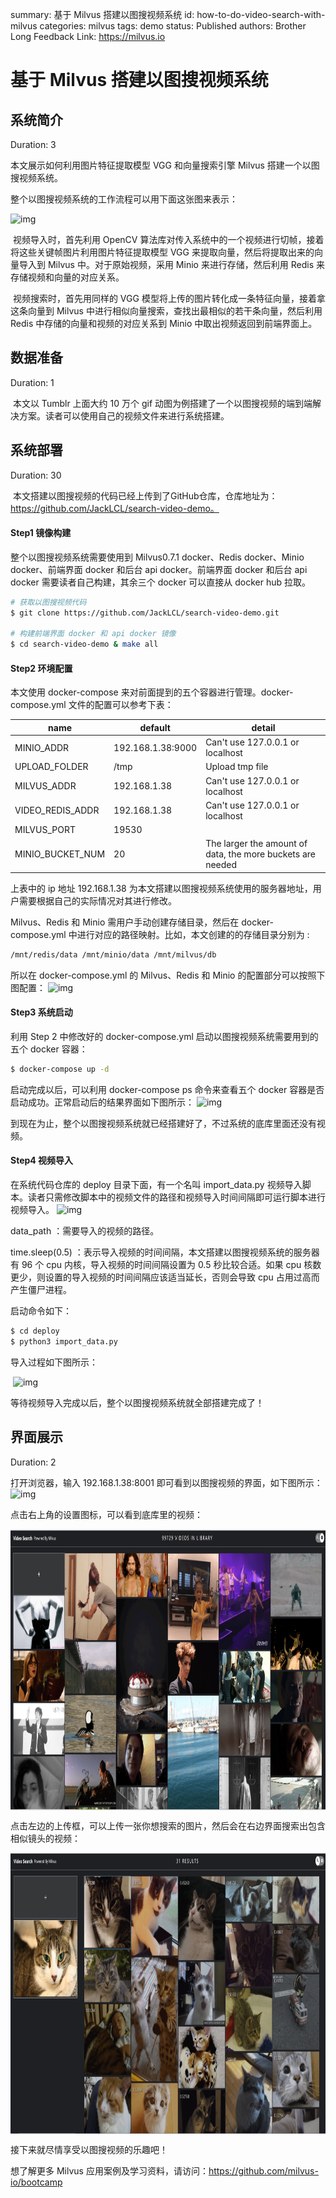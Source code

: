 summary: 基于 Milvus 搭建以图搜视频系统
id: how-to-do-video-search-with-milvus
categories: milvus
tags: demo
status: Published
authors: Brother Long
Feedback Link: https://milvus.io

# 基于 Milvus 搭建以图搜视频系统

## 系统简介

Duration: 3

本文展示如何利用图片特征提取模型 VGG 和向量搜索引擎 Milvus 搭建一个以图搜视频系统。   

 整个以图搜视频系统的工作流程可以用下面这张图来表示：

![img](https://qqadapt.qpic.cn/txdocpic/0/96877aa0daf30039febde63551da6667/0?w=1830&h=394)            

​       视频导入时，首先利用 OpenCV 算法库对传入系统中的一个视频进行切帧，接着将这些关键帧图片利用图片特征提取模型 VGG 来提取向量，然后将提取出来的向量导入到 Milvus 中。对于原始视频，采用 Minio 来进行存储，然后利用 Redis 来存储视频和向量的对应关系。

​		视频搜索时，首先用同样的 VGG 模型将上传的图片转化成一条特征向量，接着拿这条向量到 Milvus 中进行相似向量搜索，查找出最相似的若干条向量，然后利用 Redis 中存储的向量和视频的对应关系到 Minio 中取出视频返回到前端界面上。

## 数据准备

Duration: 1

​		本文以 Tumblr 上面大约 10 万个 gif 动图为例搭建了一个以图搜视频的端到端解决方案。读者可以使用自己的视频文件来进行系统搭建。

## **系统部署**

Duration: 30

​		本文搭建以图搜视频的代码已经上传到了GitHub仓库，仓库地址为：https://github.com/JackLCL/search-video-demo。

#### **Step1 镜像构建**

整个以图搜视频系统需要使用到 Milvus0.7.1 docker、Redis docker、Minio docker、前端界面 docker 和后台 api docker。前端界面 docker 和后台 api docker 需要读者自己构建，其余三个 docker 可以直接从 docker hub 拉取。

```bash
# 获取以图搜视频代码
$ git clone https://github.com/JackLCL/search-video-demo.git

# 构建前端界面 docker 和 api docker 镜像
$ cd search-video-demo & make all
```

#### **Step2 环境配置**

本文使用 docker-compose 来对前面提到的五个容器进行管理。docker-compose.yml 文件的配置可以参考下表：

| **name**         | **default**       | **detail**                                                 |
| ---------------- | ----------------- | ---------------------------------------------------------- |
| MINIO_ADDR       | 192.168.1.38:9000 | Can't use 127.0.0.1 or localhost                           |
| UPLOAD_FOLDER    | /tmp              | Upload tmp file                                            |
| MILVUS_ADDR      | 192.168.1.38      | Can't use 127.0.0.1 or localhost                           |
| VIDEO_REDIS_ADDR | 192.168.1.38      | Can't use 127.0.0.1 or localhost                           |
| MILVUS_PORT      | 19530             |                                                            |
| MINIO_BUCKET_NUM | 20                | The larger the amount of data, the more buckets are needed |

上表中的 ip 地址 192.168.1.38 为本文搭建以图搜视频系统使用的服务器地址，用户需要根据自己的实际情况对其进行修改。

Milvus、Redis 和 Minio 需用户手动创建存储目录，然后在 docker-compose.yml 中进行对应的路径映射。比如，本文创建的的存储目录分别为 :

```bash
/mnt/redis/data /mnt/minio/data /mnt/milvus/db
```

所以在 docker-compose.yml 的 Milvus、Redis 和 Minio 的配置部分可以按照下图配置：            ![img](https://qqadapt.qpic.cn/txdocpic/0/33f477bf0a4c247c1f40dfe0f0a070ee/0?w=949&h=852)            

#### **Step3 系统启动**

利用 Step 2 中修改好的 docker-compose.yml 启动以图搜视频系统需要用到的五个 docker 容器：

```bash
$ docker-compose up -d
```

启动完成以后，可以利用 docker-compose ps 命令来查看五个 docker 容器是否启动成功。正常启动后的结果界面如下图所示：            ![img](https://qqadapt.qpic.cn/txdocpic/0/1f9e2c2398f82075c854ed97169e4133/0?w=1926&h=291)            

到现在为止，整个以图搜视频系统就已经搭建好了，不过系统的底库里面还没有视频。

#### **Step4 视频导入**

在系统代码仓库的 deploy 目录下面，有一个名叫 import_data.py 视频导入脚本。读者只需修改脚本中的视频文件的路径和视频导入时间间隔即可运行脚本进行视频导入。        ![img](https://qqadapt.qpic.cn/txdocpic/0/0b5f1eb7db6e2066f5a68515d7ca95dd/0?w=1476&h=1218)            

data_path ：需要导入的视频的路径。

time.sleep(0.5) ：表示导入视频的时间间隔，本文搭建以图搜视频系统的服务器有 96 个 cpu 内核，导入视频的时间间隔设置为 0.5 秒比较合适。如果 cpu 核数更少，则设置的导入视频的时间间隔应该适当延长，否则会导致 cpu 占用过高而产生僵尸进程。

启动命令如下：

```bash
$ cd deploy
$ python3 import_data.py
```

导入过程如下图所示：

​            ![img](https://qqadapt.qpic.cn/txdocpic/0/8d5184b5d4e852d682e672ed4de77843/0?w=567&h=720)            

等待视频导入完成以后，整个以图搜视频系统就全部搭建完成了！

## **界面展示**

Duration: 2

打开浏览器，输入 192.168.1.38:8001 即可看到以图搜视频的界面，如下图所示：            ![img](https://qqadapt.qpic.cn/txdocpic/0/4c560007d4a03b3bb6095db901e9d66f/0?w=3840&h=1876)            

点击右上角的设置图标，可以看到底库里的视频： 

<img src="pic/pic1.png" width = "800" height = "450" alt="系统架构图" align=center />                      

点击左边的上传框，可以上传一张你想搜索的图片，然后会在右边界面搜索出包含相似镜头的视频：            

<img src="pic/pic2.png" width = "800" height = "450" alt="系统架构图" align=center />            

接下来就尽情享受以图搜视频的乐趣吧！

想了解更多 Milvus 应用案例及学习资料，请访问：https://github.com/milvus-io/bootcamp